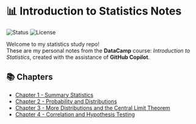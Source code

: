 # 📊 Introduction to Statistics Notes

![Status](https://img.shields.io/badge/learning-statistics-blue)
![License](https://img.shields.io/badge/license-MIT-green)  

Welcome to my statistics study repo!  
These are my personal notes from the **DataCamp** course: _Introduction to Statistics_, created with the assistance of **GitHub Copilot**.

## 📚 Chapters

- [Chapter 1 - Summary Statistics](chapter-01-summary-statistics.md)
- [Chapter 2 - Probability and Distributions](chapter-02-probability-and-distributions.md)
- [Chapter 3 - More Distributions and the Central Limit Theorem](chapter-03-more-distributions-and-central-limit-theorem.md)
- [Chapter 4 - Correlation and Hypothesis Testing](chapter-04-correlation-and-hypothesis-testing.md)